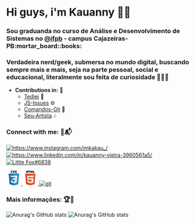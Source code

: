 <h1> Hi guys, i'm Kauanny 👋🏻</h1>

<h3 >Sou graduanda no curso de Análise e Desenvolvimento de Sistemas no <a href="https://www.instagram.com/ifpbcznaveia">@ifpb</a> - campus Cajazeiras-PB:mortar_board::books:</h3>

### Verdadeira nerd/geek, submersa no mundo digital, buscando sempre mais e mais, seja na parte pessoal, social e educacional, literalmente sou feita de curiosidade :mag_right::female_detective:
  
 - **Contributions in:** :telescope:
   - [Tediei](https://github.com/Kauanny-cmd/Tediei) :rocket:
   - [JS-Issues](https://github.com/Kauanny-cmd/JS-Issues) :gear:
   - [Comandos-Git](https://github.com/Kauanny-cmd/Comandos-Git) :robot:
   - [Seu-Artista](https://github.com/Kauanny-cmd/Seu-Artista) :notes:

### Connect with me: :calling::mailbox_with_mail: 
<p align="left">
<a href="https://instagram.com/https://www.instagram.com/imkakau_/" target="blank"><img align="center" src="https://cdn.jsdelivr.net/npm/simple-icons@3.0.1/icons/instagram.svg" alt="https://www.instagram.com/imkakau_/" height="30" width="40" /></a>
<a href="https://linkedin.com/in/https://www.linkedin.com/in/kauanny-vieira-3960561a5/" target="blank"><img align="center" src="https://cdn.jsdelivr.net/npm/simple-icons@3.0.1/icons/linkedin.svg" alt="https://www.linkedin.com/in/kauanny-vieira-3960561a5/" height="30" width="40" /></a>
<a href="https://discord.gg/Little Fox#6838" target="blank"><img align="center" src="https://cdn.jsdelivr.net/npm/simple-icons@3.0.1/icons/discord.svg" alt="Little Fox#6838" height="30" width="40" /></a>
</p>
  
<a href="https://www.w3schools.com/css/" target="_blank"> <img src="https://raw.githubusercontent.com/devicons/devicon/master/icons/css3/css3-original-wordmark.svg" alt="css3" width="40" height="40"/> </a>  <a href="https://www.w3.org/html/" target="_blank"> <img src="https://raw.githubusercontent.com/devicons/devicon/master/icons/html5/html5-original-wordmark.svg" alt="html5" width="40" height="40"/> </a> <a href="https://git-scm.com/" target="_blank"> <img src="https://www.vectorlogo.zone/logos/git-scm/git-scm-icon.svg" alt="git" width="40" height="40"/> </a>


### Mais informações: :trophy::dart:

![Anurag's GitHub stats](https://github-readme-stats.vercel.app/api?username=kauanny-cmd&show_icons=true&theme=tokyonight)
![Anurag's GitHub stats](https://github-readme-stats.vercel.app/api?username=kauanny-cmd&show_icons=true&theme=tokyonight)

